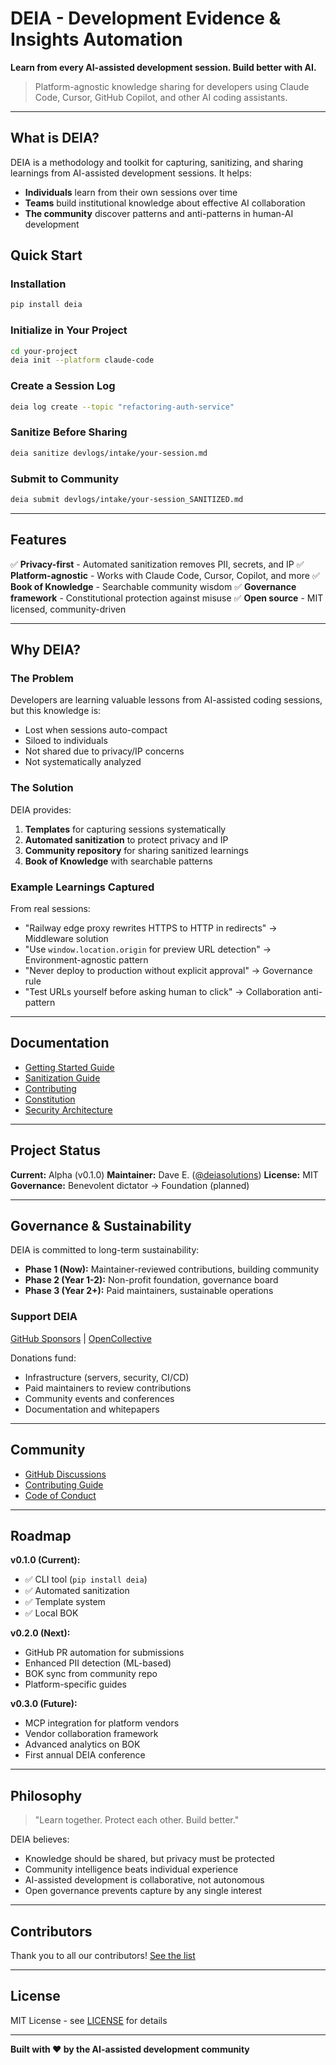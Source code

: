 # DEIA - Development Evidence & Insights Automation

**Learn from every AI-assisted development session. Build better with AI.**

> Platform-agnostic knowledge sharing for developers using Claude Code, Cursor, GitHub Copilot, and other AI coding assistants.

---

## What is DEIA?

DEIA is a methodology and toolkit for capturing, sanitizing, and sharing learnings from AI-assisted development sessions. It helps:

- **Individuals** learn from their own sessions over time
- **Teams** build institutional knowledge about effective AI collaboration
- **The community** discover patterns and anti-patterns in human-AI development

## Quick Start

### Installation

```bash
pip install deia
```

### Initialize in Your Project

```bash
cd your-project
deia init --platform claude-code
```

### Create a Session Log

```bash
deia log create --topic "refactoring-auth-service"
```

### Sanitize Before Sharing

```bash
deia sanitize devlogs/intake/your-session.md
```

### Submit to Community

```bash
deia submit devlogs/intake/your-session_SANITIZED.md
```

---

## Features

✅ **Privacy-first** - Automated sanitization removes PII, secrets, and IP
✅ **Platform-agnostic** - Works with Claude Code, Cursor, Copilot, and more
✅ **Book of Knowledge** - Searchable community wisdom
✅ **Governance framework** - Constitutional protection against misuse
✅ **Open source** - MIT licensed, community-driven

---

## Why DEIA?

### The Problem

Developers are learning valuable lessons from AI-assisted coding sessions, but this knowledge is:
- Lost when sessions auto-compact
- Siloed to individuals
- Not shared due to privacy/IP concerns
- Not systematically analyzed

### The Solution

DEIA provides:
1. **Templates** for capturing sessions systematically
2. **Automated sanitization** to protect privacy and IP
3. **Community repository** for sharing sanitized learnings
4. **Book of Knowledge** with searchable patterns

### Example Learnings Captured

From real sessions:
- "Railway edge proxy rewrites HTTPS to HTTP in redirects" → Middleware solution
- "Use `window.location.origin` for preview URL detection" → Environment-agnostic pattern
- "Never deploy to production without explicit approval" → Governance rule
- "Test URLs yourself before asking human to click" → Collaboration anti-pattern

---

## Documentation

- [Getting Started Guide](docs/getting-started.md)
- [Sanitization Guide](SANITIZATION_GUIDE.md)
- [Contributing](CONTRIBUTING.md)
- [Constitution](DEIA_CONSTITUTION.md)
- [Security Architecture](SECURITY_ARCHITECTURE.md)

---

## Project Status

**Current:** Alpha (v0.1.0)
**Maintainer:** Dave E. ([@deiasolutions](https://github.com/deiasolutions))
**License:** MIT
**Governance:** Benevolent dictator → Foundation (planned)

---

## Governance & Sustainability

DEIA is committed to long-term sustainability:

- **Phase 1 (Now):** Maintainer-reviewed contributions, building community
- **Phase 2 (Year 1-2):** Non-profit foundation, governance board
- **Phase 3 (Year 2+):** Paid maintainers, sustainable operations

### Support DEIA

[GitHub Sponsors](https://github.com/sponsors/deiasolutions) | [OpenCollective](https://opencollective.com/deia)

Donations fund:
- Infrastructure (servers, security, CI/CD)
- Paid maintainers to review contributions
- Community events and conferences
- Documentation and whitepapers

---

## Community

- [GitHub Discussions](https://github.com/deiasolutions/deia/discussions)
- [Contributing Guide](CONTRIBUTING.md)
- [Code of Conduct](CODE_OF_CONDUCT.md)

---

## Roadmap

**v0.1.0 (Current):**
- ✅ CLI tool (`pip install deia`)
- ✅ Automated sanitization
- ✅ Template system
- ✅ Local BOK

**v0.2.0 (Next):**
- GitHub PR automation for submissions
- Enhanced PII detection (ML-based)
- BOK sync from community repo
- Platform-specific guides

**v0.3.0 (Future):**
- MCP integration for platform vendors
- Vendor collaboration framework
- Advanced analytics on BOK
- First annual DEIA conference

---

## Philosophy

> "Learn together. Protect each other. Build better."

DEIA believes:
- Knowledge should be shared, but privacy must be protected
- Community intelligence beats individual experience
- AI-assisted development is collaborative, not autonomous
- Open governance prevents capture by any single interest

---

## Contributors

Thank you to all our contributors! [See the list](CONTRIBUTORS.md)

---

## License

MIT License - see [LICENSE](LICENSE) for details

---

**Built with ❤️ by the AI-assisted development community**
